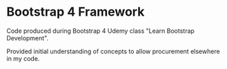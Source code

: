 # Bootstrap 4 Framework

Code produced during Bootstrap 4 Udemy class "Learn Bootstrap Development".

Provided initial understanding of concepts to allow procurement elsewhere in my code.
